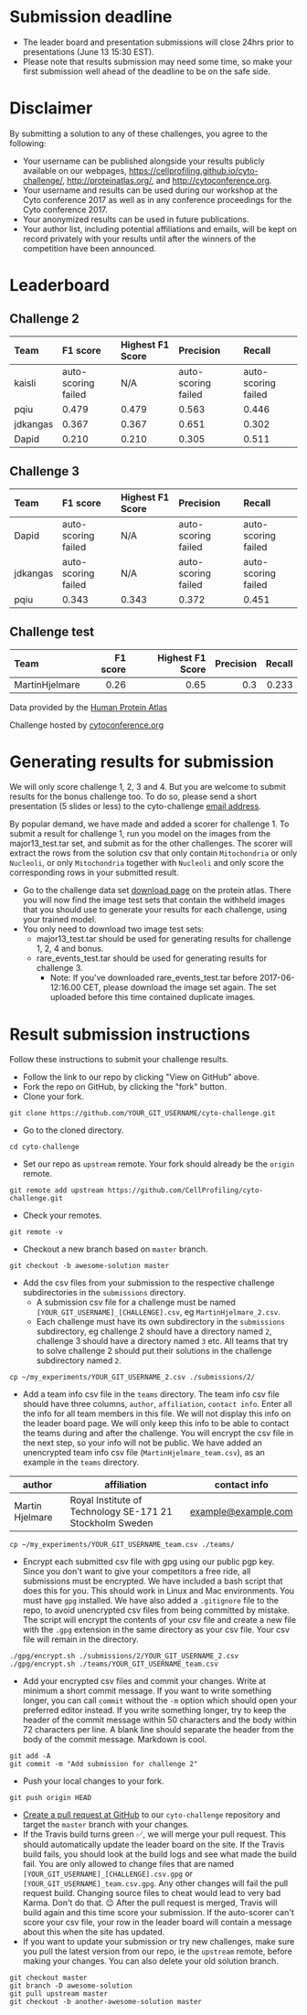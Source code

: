 # Submission deadline

- The leader board and presentation submissions will close 24hrs prior to presentations (June 13 15:30
EST).
- Please note that results submission may need some time, so make your first submission well ahead of the deadline to be on the safe side.


# Disclaimer

By submitting a solution to any of these challenges, you agree to the following:

- Your username can be published alongside your results publicly available on our webpages, https://cellprofiling.github.io/cyto-challenge/, http://proteinatlas.org/, and http://cytoconference.org.
- Your username and results can be used during our workshop at the Cyto conference 2017 as well as in any conference proceedings for the Cyto conference 2017.
- Your anonymized results can be used in future publications.
- Your author list, including potential affiliations and emails, will be kept on record privately with your results until after the winners of the competition have been announced.


# Leaderboard

## Challenge 2

| Team     | F1 score            | Highest F1 Score   | Precision           | Recall              |
|:---------|:--------------------|:-------------------|:--------------------|:--------------------|
| kaisli   | auto-scoring failed | N/A                | auto-scoring failed | auto-scoring failed |
| pqiu     | 0.479               | 0.479              | 0.563               | 0.446               |
| jdkangas | 0.367               | 0.367              | 0.651               | 0.302               |
| Dapid    | 0.210               | 0.210              | 0.305               | 0.511               |

## Challenge 3

| Team     | F1 score            | Highest F1 Score   | Precision           | Recall              |
|:---------|:--------------------|:-------------------|:--------------------|:--------------------|
| Dapid    | auto-scoring failed | N/A                | auto-scoring failed | auto-scoring failed |
| jdkangas | auto-scoring failed | N/A                | auto-scoring failed | auto-scoring failed |
| pqiu     | 0.343               | 0.343              | 0.372               | 0.451               |

## Challenge test

| Team           |   F1 score |   Highest F1 Score |   Precision |   Recall |
|:---------------|-----------:|-------------------:|------------:|---------:|
| MartinHjelmare |       0.26 |               0.65 |         0.3 |    0.233 |

Data provided by the [Human Protein Atlas](http://proteinatlas.org)

Challenge hosted by [cytoconference.org](http://cytoconference.org/2017/Program/Image-Analysis-Challenge.aspx)

# Generating results for submission

We will only score challenge 1, 2, 3 and 4. But you are welcome to submit results for the bonus challenge too. To do so, please send a short presentation (5 slides or less) to the cyto-challenge [email address](mailto:cytochallenge2017@gmail.com).

By popular demand, we have made and added a scorer for challenge 1.
To submit a result for challenge 1, run you model on the images from the major13_test.tar set, and submit as for the other challenges. The scorer will extract the rows from the solution csv that only contain `Mitochondria` or only `Nucleoli`,  or only `Mitochondria` together with `Nucleoli` and only score the corresponding rows in your submitted result.

- Go to the challenge data set [download page](http://www.proteinatlas.org/CYTO_challenge2017/) on the protein atlas. There you will now find the image test sets that contain the withheld images that you should use to generate your results for each challenge, using your trained model.
- You only need to download two image test sets:
  - major13_test.tar should be used for generating results for challenge 1, 2, 4 and bonus.
  - rare_events_test.tar should be used for generating results for challenge 3.
    - Note: If you've downloaded rare_events_test.tar before 2017-06-12:16.00 CET, please download the image set again. The set uploaded before this time contained duplicate images.

# Result submission instructions

Follow these instructions to submit your challenge results.

- Follow the link to our repo by clicking "View on GitHub" above.
- Fork the repo on GitHub, by clicking the "fork" button.
- Clone your fork.

```
git clone https://github.com/YOUR_GIT_USERNAME/cyto-challenge.git
```

- Go to the cloned directory.

```
cd cyto-challenge
```

- Set our repo as `upstream` remote. Your fork should already be the `origin` remote.

```
git remote add upstream https://github.com/CellProfiling/cyto-challenge.git
```

- Check your remotes.

```
git remote -v
```

- Checkout a new branch based on `master` branch.

```
git checkout -b awesome-solution master
```

- Add the csv files from your submission to the respective challenge subdirectories in the `submissions` directory.
  - A submission csv file for a challenge must be named `[YOUR_GIT_USERNAME]_[CHALLENGE].csv`, eg `MartinHjelmare_2.csv`.
  - Each challenge must have its own subdirectory in the `submissions` subdirectory, eg challenge 2 should have a directory named `2`, challenge 3 should have a directory named `3` etc. All teams that try to solve challenge 2 should put their solutions in the challenge subdirectory named `2`.

```
cp ~/my_experiments/YOUR_GIT_USERNAME_2.csv ./submissions/2/
```

- Add a team info csv file in the `teams` directory. The team info csv file should have three columns, `author`, `affiliation`, `contact info`. Enter all the info for all team members in this file. We will not display this info on the leader board page. We will only keep this info to be able to contact the teams during and after the challenge. You will encrypt the csv file in the next step, so your info will not be public. We have added an unencrypted team info csv file (`MartinHjelmare_team.csv`), as an example in the `teams` directory.

| author          | affiliation                                              | contact info        |
|-----------------|----------------------------------------------------------|---------------------|
| Martin Hjelmare | Royal Institute of Technology SE-171 21 Stockholm Sweden | example@example.com |

```
cp ~/my_experiments/YOUR_GIT_USERNAME_team.csv ./teams/
```

- Encrypt each submitted csv file with gpg using our public pgp key. Since you don't want to give your competitors a free ride, all submissions must be encrypted. We have included a bash script that does this for you. This should work in Linux and Mac environments. You must have `gpg` installed. We have also added a `.gitignore` file to the repo, to avoid unencrypted csv files from being committed by mistake. The script will encrypt the contents of your csv file and create a new file with the `.gpg` extension in the same directory as your csv file. Your csv file will remain in the directory.

```
./gpg/encrypt.sh ./submissions/2/YOUR_GIT_USERNAME_2.csv
./gpg/encrypt.sh ./teams/YOUR_GIT_USERNAME_team.csv
```

- Add your encrypted csv files and commit your changes. Write at minimum a short commit message. If you want to write something longer, you can call `commit` without the `-m` option which should open your preferred editor instead. If you write something longer, try to keep the header of the commit message within 50 characters and the body within 72 characters per line. A blank line should separate the header from the body of the commit message. Markdown is cool.

```
git add -A
git commit -m "Add submission for challenge 2"
```

- Push your local changes to your fork.

```
git push origin HEAD
```

- [Create a pull request at GitHub](https://help.github.com/articles/creating-a-pull-request/) to our `cyto-challenge` repository and target the `master` branch with your changes.
- If the Travis build turns green :white_check_mark:, we will merge your pull request. This should automatically update the leader board on the site. If the Travis build fails, you should look at the build logs and see what made the build fail. You are only allowed to change files that are named `[YOUR_GIT_USERNAME]_[CHALLENGE].csv.gpg` or `[YOUR_GIT_USERNAME]_team.csv.gpg`. Any other changes will fail the pull request build. Changing source files to cheat would lead to very bad Karma. Don't do that. :wink: After the pull request is merged, Travis will build again and this time score your submission. If the auto-scorer can't score your csv file, your row in the leader board will contain a message about this when the site has updated.
- If you want to update your submission or try new challenges, make sure you pull the latest version from our repo, ie the `upstream` remote, before making your changes. You can also delete your old solution branch.

```
git checkout master
git branch -D awesome-solution
git pull upstream master
git checkout -b another-awesome-solution master
```
